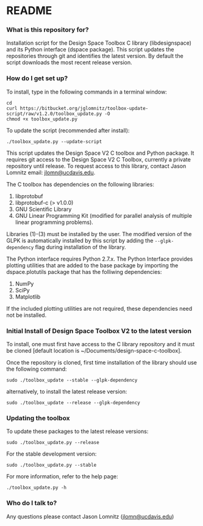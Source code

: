 # README #

### What is this repository for? ###

Installation script for the Design Space Toolbox C library (libdesignspace) and its Python interface (dspace package). This script updates the repositories through git and identifies the latest version. By default the script downloads the most recent release version.

### How do I get set up? ###

To install, type in the following commands in a terminal window:

    cd
    curl https://bitbucket.org/jglomnitz/toolbox-update-script/raw/v1.2.0/toolbox_update.py -O
    chmod +x toolbox_update.py

To update the script (recommended after install):

    ./toolbox_update.py --update-script

This script updates the Design Space V2 C toolbox and Python package. It requires git access to the Design Space V2 C Toolbox, currently a private repository until release. To request access to this library, contact Jason Lomnitz email: jlomn@ucdavis.edu.

The C toolbox has dependencies on the following libraries:

1. libprotobuf
2. libprotobuf-c (> v1.0.0)
3. GNU Scientific Library
4. GNU Linear Programming Kit (modified for parallel analysis of multiple linear programming problems).

Libraries (1)-(3) must be installed by the user. The modified version of the GLPK is automatically installed by this script by adding the `--glpk-dependency` flag during installation of the library.

The Python interface requires Python 2.7.x. The Python Interface provides plotting utilities that are added to the base package by importing the dspace.plotutils package that has the folliwing dependencies:

1. NumPy
2. SciPy
3. Matplotlib

If the included plotting utilities are not required, these dependencies need not be installed.

### Initial Install of Design Space Toolbox V2 to the latest version ###

To install, one must first have access to the C library repository and it must be cloned [default location is ~/Documents/design-space-c-toolbox].

Once the repository is cloned, first time installation of the library should use the following command:

    sudo ./toolbox_update --stable --glpk-dependency

alternatively, to install the latest release version:

    sudo ./toolbox_update --release --glpk-dependency

### Updating the toolbox ###

To update these packages to the latest release versions:

    sudo ./toolbox_update.py --release

For the stable development version:

    sudo ./toolbox_update.py --stable

For more information, refer to the help page:

    ./toolbox_update.py -h

### Who do I talk to? ###

Any questions please contact Jason Lomnitz (jlomn@ucdavis.edu)